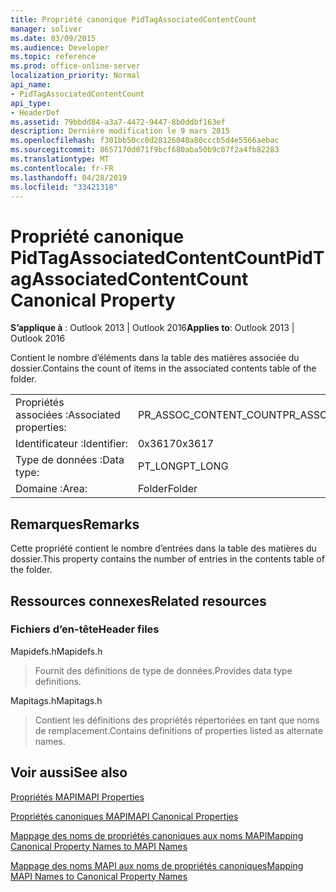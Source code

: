 ```yaml
---
title: Propriété canonique PidTagAssociatedContentCount
manager: soliver
ms.date: 03/09/2015
ms.audience: Developer
ms.topic: reference
ms.prod: office-online-server
localization_priority: Normal
api_name:
- PidTagAssociatedContentCount
api_type:
- HeaderDef
ms.assetid: 79bbdd84-a3a7-4472-9447-8b0ddbf163ef
description: Dernière modification le 9 mars 2015
ms.openlocfilehash: f301bb50cc0d28126040a80cccb5d4e5566aebac
ms.sourcegitcommit: 8657170d071f9bcf680aba50b9c07f2a4fb82283
ms.translationtype: MT
ms.contentlocale: fr-FR
ms.lasthandoff: 04/28/2019
ms.locfileid: "33421318"
---
```

# <a name="pidtagassociatedcontentcount-canonical-property"></a><span data-ttu-id="91157-103">Propriété canonique PidTagAssociatedContentCount</span><span class="sxs-lookup"><span data-stu-id="91157-103">PidTagAssociatedContentCount Canonical Property</span></span>

  
  
<span data-ttu-id="91157-104">**S’applique à** : Outlook 2013 | Outlook 2016</span><span class="sxs-lookup"><span data-stu-id="91157-104">**Applies to**: Outlook 2013 | Outlook 2016</span></span> 
  
<span data-ttu-id="91157-105">Contient le nombre d’éléments dans la table des matières associée du dossier.</span><span class="sxs-lookup"><span data-stu-id="91157-105">Contains the count of items in the associated contents table of the folder.</span></span>
  
|||
|:-----|:-----|
|<span data-ttu-id="91157-106">Propriétés associées :</span><span class="sxs-lookup"><span data-stu-id="91157-106">Associated properties:</span></span>  <br/> |<span data-ttu-id="91157-107">PR_ASSOC_CONTENT_COUNT</span><span class="sxs-lookup"><span data-stu-id="91157-107">PR_ASSOC_CONTENT_COUNT</span></span>  <br/> |
|<span data-ttu-id="91157-108">Identificateur :</span><span class="sxs-lookup"><span data-stu-id="91157-108">Identifier:</span></span>  <br/> |<span data-ttu-id="91157-109">0x3617</span><span class="sxs-lookup"><span data-stu-id="91157-109">0x3617</span></span>  <br/> |
|<span data-ttu-id="91157-110">Type de données :</span><span class="sxs-lookup"><span data-stu-id="91157-110">Data type:</span></span>  <br/> |<span data-ttu-id="91157-111">PT_LONG</span><span class="sxs-lookup"><span data-stu-id="91157-111">PT_LONG</span></span>  <br/> |
|<span data-ttu-id="91157-112">Domaine :</span><span class="sxs-lookup"><span data-stu-id="91157-112">Area:</span></span>  <br/> |<span data-ttu-id="91157-113">Folder</span><span class="sxs-lookup"><span data-stu-id="91157-113">Folder</span></span>  <br/> |
   
## <a name="remarks"></a><span data-ttu-id="91157-114">Remarques</span><span class="sxs-lookup"><span data-stu-id="91157-114">Remarks</span></span>

<span data-ttu-id="91157-115">Cette propriété contient le nombre d’entrées dans la table des matières du dossier.</span><span class="sxs-lookup"><span data-stu-id="91157-115">This property contains the number of entries in the contents table of the folder.</span></span> 
  
## <a name="related-resources"></a><span data-ttu-id="91157-116">Ressources connexes</span><span class="sxs-lookup"><span data-stu-id="91157-116">Related resources</span></span>

### <a name="header-files"></a><span data-ttu-id="91157-117">Fichiers d’en-tête</span><span class="sxs-lookup"><span data-stu-id="91157-117">Header files</span></span>

<span data-ttu-id="91157-118">Mapidefs.h</span><span class="sxs-lookup"><span data-stu-id="91157-118">Mapidefs.h</span></span>
  
> <span data-ttu-id="91157-119">Fournit des définitions de type de données.</span><span class="sxs-lookup"><span data-stu-id="91157-119">Provides data type definitions.</span></span>
    
<span data-ttu-id="91157-120">Mapitags.h</span><span class="sxs-lookup"><span data-stu-id="91157-120">Mapitags.h</span></span>
  
> <span data-ttu-id="91157-121">Contient les définitions des propriétés répertoriées en tant que noms de remplacement.</span><span class="sxs-lookup"><span data-stu-id="91157-121">Contains definitions of properties listed as alternate names.</span></span>
    
## <a name="see-also"></a><span data-ttu-id="91157-122">Voir aussi</span><span class="sxs-lookup"><span data-stu-id="91157-122">See also</span></span>



[<span data-ttu-id="91157-123">Propriétés MAPI</span><span class="sxs-lookup"><span data-stu-id="91157-123">MAPI Properties</span></span>](mapi-properties.md)
  
[<span data-ttu-id="91157-124">Propriétés canoniques MAPI</span><span class="sxs-lookup"><span data-stu-id="91157-124">MAPI Canonical Properties</span></span>](mapi-canonical-properties.md)
  
[<span data-ttu-id="91157-125">Mappage des noms de propriétés canoniques aux noms MAPI</span><span class="sxs-lookup"><span data-stu-id="91157-125">Mapping Canonical Property Names to MAPI Names</span></span>](mapping-canonical-property-names-to-mapi-names.md)
  
[<span data-ttu-id="91157-126">Mappage des noms MAPI aux noms de propriétés canoniques</span><span class="sxs-lookup"><span data-stu-id="91157-126">Mapping MAPI Names to Canonical Property Names</span></span>](mapping-mapi-names-to-canonical-property-names.md)

